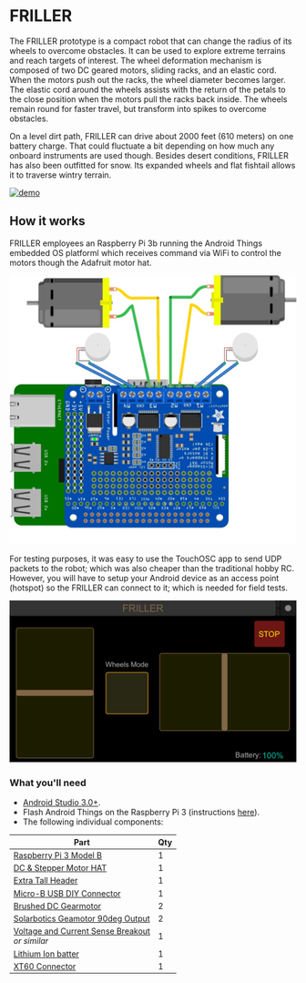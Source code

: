 # FRILLER
The FRILLER prototype is a compact robot that can change the radius of its wheels to overcome obstacles. It can be used to explore extreme terrains and reach targets of interest. The wheel deformation mechanism is composed of two DC geared motors, sliding racks, and an elastic cord. When the motors push out the racks, the wheel diameter becomes larger. The elastic cord around the wheels assists with the return of the petals to the close position when the motors pull the racks back inside. The wheels remain round for faster travel, but transform into spikes to overcome obstacles.

On a level dirt path, FRILLER can drive about 2000 feet (610 meters) on one battery charge. That could fluctuate a bit depending on how much any onboard instruments are used though. Besides desert conditions, FRILLER has also been outfitted for snow. Its expanded wheels and flat fishtail allows it to traverse wintry terrain.

[![demo](/images/FRILLER.gif)]()

## How it works
FRILLER employees an Raspberry Pi 3b running the Android Things embedded OS platforml which receives command via WiFi to control the motors though the Adafruit motor hat. 

![fritzing](/images/FRILLER.jpg)

For testing purposes, it was easy to use the TouchOSC app to send UDP packets to the robot; which was also cheaper than the traditional hobby RC.  However, you will have to setup your Android device as an access point (hotspot) so the FRILLER can connect to it; which is needed for field tests.

![touchosc](/images/TouchOSC.png)
### What you'll need

- [Android Studio 3.0+](https://developer.android.com/studio/index.html).
- Flash Android Things on the Raspberry Pi 3 (instructions [here](https://developer.android.com/things/hardware/raspberrypi.html)).
- The following individual components:

Part             | Qty 
---------------- | ----
[Raspberry Pi 3 Model B](https://www.adafruit.com/product/3055)<br /> | 1 
[DC & Stepper Motor HAT](https://www.adafruit.com/product/2348)<br /> | 1 
[Extra Tall Header](https://www.adafruit.com/product/1979)<br /> | 1
[Micro-B USB DIY Connector](https://www.adafruit.com/product/1390)<br /> | 1
[Brushed DC Gearmotor](https://www.pololu.com/product/1104)<br /> | 2 
[Solarbotics Geamotor 90deg Output](https://www.pololu.com/product/181)<br /> | 2 
[Voltage and Current Sense Breakout](https://www.sparkfun.com/products/9028)<br />*or similar* | 1 
[Lithium Ion batter](https://www.gettitanpower.com/pages/3-5ah-11-1v-60w-endurance)<br /> | 1
[XT60 Connector](https://www.pololu.com/product/2158)<br /> | 1
